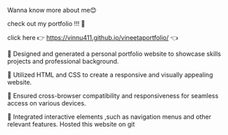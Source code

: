 Wanna know more about me😊

check out my portfolio !!! 🙌 

click here  👉 https://vinnu411.github.io/vineetaportfolio/ 👈

🌟 Designed and generated a personal portfolio website to showcase skills projects and professional
background. 

🌟 Utilized HTML and CSS to create a responsive and visually appealing website.

🌟 Ensured cross-browser compatibility and responsiveness for seamless access on various devices.

🌟 Integrated interactive elements ,such as navigation menus and other relevant features.
Hosted this website on git
